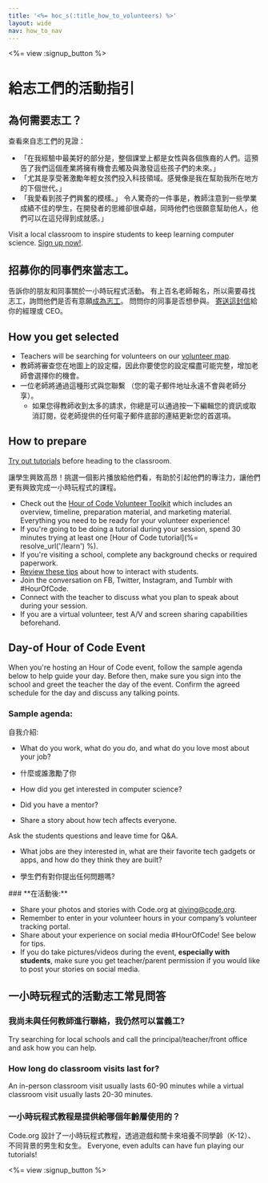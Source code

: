 ```yaml
---
title: '<%= hoc_s(:title_how_to_volunteers) %>'
layout: wide
nav: how_to_nav
---
```

<%= view :signup_button %>

# 給志工們的活動指引

## 為何需要志工？

查看來自志工們的見證：

- 「在我經驗中最美好的部分是，整個課堂上都是女性與各個族裔的人們。這預告了我們這個產業將擁有機會去觸及與激發這些孩子們的未來。」
- 「尤其是享受著激勵年輕女孩們投入科技領域。感覺像是我在幫助我所在地方的下個世代。」
- 「我愛看到孩子們興奮的模樣。」 令人驚奇的一件事是，教師注意到一些學業成績不佳的學生，在開發者的思維卻很卓越，同時他們也很願意幫助他人，他們可以在這兒得到成就感。」

Visit a local classroom to inspire students to keep learning computer science. [Sign up now!](https://code.org/volunteer/engineer).

## 招募你的同事們來當志工。

告訴你的朋友和同事關於一小時玩程式活動。 有上百名老師報名，所以需要尋找志工，詢問他們是否有意願[成為志工](https://code.org/volunteer)。 問問你的同事是否想參與。 [寄送這封信](https://hourofcode.com/promote/resources#email)給你的經理或 CEO。

## How you get selected

- Teachers will be searching for volunteers on our [volunteer map](https://code.org/volunteer/local).
- 教師將審查您在地圖上的設定檔，因此你要使您的設定檔盡可能完整，增加老師會選擇你的機會。
- 一位老師將通過這種形式與您聯繫 （您的電子郵件地址永遠不會與老師分享）。 
  - 如果您得教師收到太多的請求，你總是可以通過按一下編輯您的資訊或取消訂閱，從老師提供的任何電子郵件底部的連結更新您的首選項。 

## How to prepare

[Try out tutorials](hourofcode.com/learn) before heading to the classroom.

讓學生興致高昂！挑選一個影片播放給他們看，有助於引起他們的專注力，讓他們更有興致完成一小時玩程式的課程。

- Check out the [Hour of Code Volunteer Toolkit](/files/hoc-volunteer-toolkit.pdf) which includes an overview, timeline, preparation material, and marketing material. Everything you need to be ready for your volunteer experience!
- If you're going to be doing a tutorial during your session, spend 30 minutes trying at least one [Hour of Code tutorial](%= resolve_url('/learn') %).
- If you're visiting a school, complete any background checks or required paperwork.
- [Review these tips](https://code.org/files/CSTT_Volunteers.pdf) about how to interact with students.
- Join the conversation on FB, Twitter, Instagram, and Tumblr with #HourOfCode.
- Connect with the teacher to discuss what you plan to speak about during your session.
- If you are a virtual volunteer, test A/V and screen sharing capabilities beforehand.

## Day-of Hour of Code Event

When you're hosting an Hour of Code event, follow the sample agenda below to help guide your day. Before then, make sure you sign into the school and greet the teacher the day of the event. Confirm the agreed schedule for the day and discuss any talking points.

### **Sample agenda:**

自我介紹: </ul>

- What do you work, what do you do, and what do you love most about your job?
- 什麼或誰激勵了你
- How did you get interested in computer science?
- Did you have a mentor?
- Share a story about how tech affects everyone.</ul></td> </tr> 
  Ask the students questions and leave time for Q&A. </ul>
  
  - What jobs are they interested in, what are their favorite tech gadgets or apps, and how do they think they are built? 
  - 學生們有對你提出任何問題嗎?</ul></td> </tr> 
    </tbody> </table> 
    ### **在活動後:**
    
    - Share your photos and stories with Code.org at giving@code.org.
    - Remember to enter in your volunteer hours in your company’s volunteer tracking portal.
    - Share about your experience on social media #HourOfCode! See below for tips. 
    - If you do take pictures/videos during the event, **especially with students**, make sure you get teacher/parent permission if you would like to post your stories on social media.
    ## 一小時玩程式的活動志工常見問答
    
    ### **我尚未與任何教師進行聯絡，我仍然可以當義工?**
    
    Try searching for local schools and call the principal/teacher/front office and ask how you can help.
    
    ### **How long do classroom visits last for?**
    
    An in-person classroom visit usually lasts 60-90 minutes while a virtual classroom visit usually lasts 20-30 minutes.
    
    ### **一小時玩程式教程是提供給哪個年齡層使用的？**
    
    Code.org 設計了一小時玩程式教程，透過遊戲和關卡來培養不同學齡（K-12）、不同背景的男生和女生。 Everyone, even adults can have fun playing our tutorials!
    
    <%= view :signup_button %>